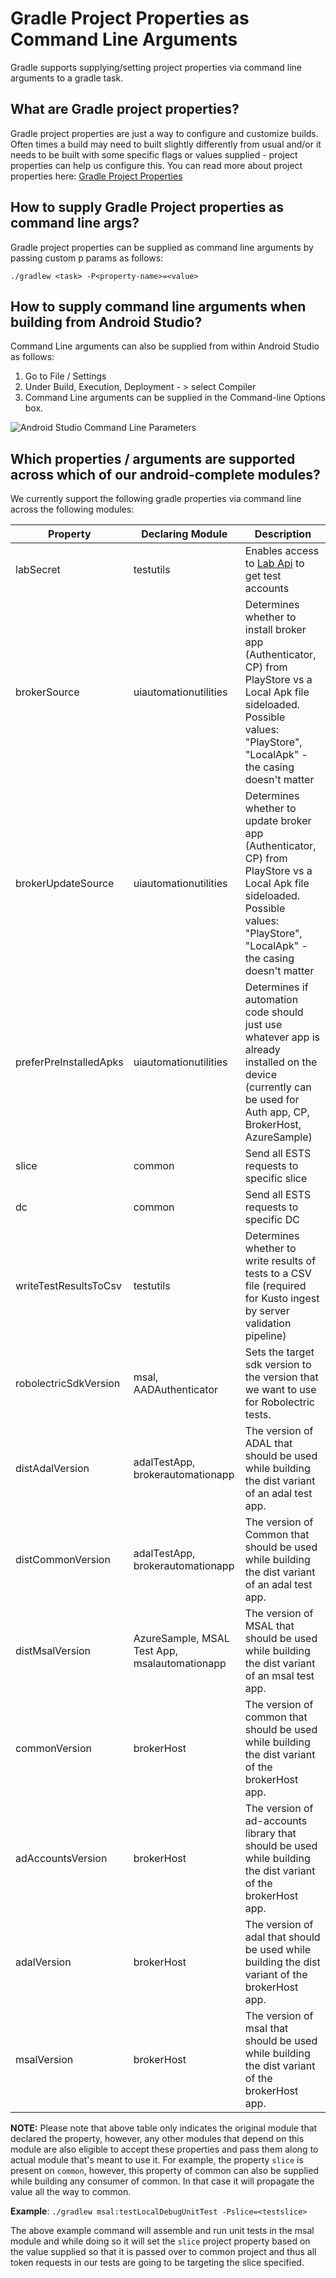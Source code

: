 # Gradle Project Properties as Command Line Arguments

Gradle supports supplying/setting project properties via command line arguments to a gradle task. 

## What are Gradle project properties?

Gradle project properties are just a way to configure and customize builds. Often times a build may need to built slightly differently from usual and/or it needs to be built with some specific flags or values supplied - project properties can help us configure this. You can read more about project properties here: [Gradle Project Properties](https://docs.gradle.org/current/javadoc/org/gradle/api/Project.html#property%28java.lang.String%29)

## How to supply Gradle Project properties as command line args?

Gradle project properties can be supplied as command line arguments by passing custom p params as follows:

`./gradlew <task> -P<property-name>=<value>`

## How to supply command line arguments when building from Android Studio?

Command Line arguments can also be supplied from within Android Studio as follows:

1. Go to File / Settings
2. Under Build, Execution, Deployment - > select Compiler
3. Command Line arguments can be supplied in the Command-line Options box.

![Android Studio Command Line Parameters](command_line_args.png "Android Studio Command Line Parameters")

## Which properties / arguments are supported across which of our android-complete modules?

We currently support the following gradle properties via command line across the following modules:

| Property               | Declaring Module                              | Description                                                  |
| ---------------------- | --------------------------------------------- | ------------------------------------------------------------ |
| labSecret              | testutils                                     | Enables access to [Lab Api](../Automation/labsetup.md) to get test accounts |
| brokerSource           | uiautomationutilities                         | Determines whether to install broker app (Authenticator, CP) from PlayStore vs a Local Apk file sideloaded. Possible values: "PlayStore", "LocalApk" - the casing doesn't matter |
| brokerUpdateSource           | uiautomationutilities                         | Determines whether to update broker app (Authenticator, CP) from PlayStore vs a Local Apk file sideloaded. Possible values: "PlayStore", "LocalApk" - the casing doesn't matter |
| preferPreInstalledApks | uiautomationutilities                         | Determines if automation code should just use whatever app is already installed on the device (currently can be used for Auth app, CP, BrokerHost, AzureSample) |
| slice                  | common                                        | Send all ESTS requests to specific slice                     |
| dc                     | common                                        | Send all ESTS requests to specific DC                        |
| writeTestResultsToCsv  | testutils                                     | Determines whether to write results of tests to a CSV file (required for Kusto ingest by server validation pipeline) |
| robolectricSdkVersion  | msal, AADAuthenticator                        | Sets the target sdk version to the version that we want to use for Robolectric tests. |
| distAdalVersion        | adalTestApp, brokerautomationapp              | The version of ADAL that should be used while building the dist variant of an adal test app. |
| distCommonVersion      | adalTestApp, brokerautomationapp              | The version of Common that should be used while building the dist variant of an adal test app. |
| distMsalVersion        | AzureSample, MSAL Test App, msalautomationapp | The version of MSAL that should be used while building the dist variant of an msal test app. |
| commonVersion          | brokerHost                                    | The version of common that should be used while building the dist variant of the brokerHost app. |
| adAccountsVersion      | brokerHost                                    | The version of ad-accounts library that should be used while building the dist variant of the brokerHost app. |
| adalVersion            | brokerHost                                    | The version of adal that should be used while building the dist variant of the brokerHost app. |
| msalVersion            | brokerHost                                    | The version of msal that should be used while building the dist variant of the brokerHost app. |

**NOTE:** Please note that above table only indicates the original module that declared the property, however, any other modules that depend on this module are also eligible to accept these properties and pass them along to actual module that's meant to use it. For example, the property `slice` is present on `common`, however, this property of common can also be supplied while building any consumer of common. In that case it will propagate the value all the way to common.

**Example**: `./gradlew msal:testLocalDebugUnitTest -Pslice=<testslice>`

The above example command will assemble and run unit tests in the msal module and while doing so it will set the `slice` project property based on the value supplied so that it is passed over to common project and thus all token requests in our tests are going to be targeting the slice specified.
